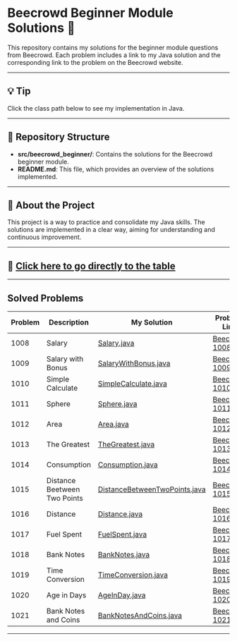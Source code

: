 # Beecrowd Beginner Module Solutions 📘

This repository contains my solutions for the beginner module questions from Beecrowd. Each problem includes a link to my Java solution and the corresponding link to the problem on the Beecrowd website.

---

## 💡 Tip

Click the class path below to see my implementation in Java.

---

## 📂 Repository Structure

- **src/beecrowd_beginner/**: Contains the solutions for the Beecrowd beginner module.
- **README.md**: This file, which provides an overview of the solutions implemented.

---

## 📝 About the Project

This project is a way to practice and consolidate my Java skills. The solutions are implemented in a clear way, aiming for understanding and continuous improvement.

---

## 📌 [Click here to go directly to the table](#solved-problems)

---

## Solved Problems

<a name="solved-problems"></a>

| Problem | Description                | My Solution                  | Problem Link                    |
| ------- | -------------------------- | ---------------------------- | --------------------------------|
| 1008    | Salary                     | [Salary.java](src/beecrowd_beginner/Salary.java)                   | [Beecrowd 1008](https://judge.beecrowd.com/en/problems/view/1008) |
| 1009    | Salary with Bonus          | [SalaryWithBonus.java](src/beecrowd_beginner/SalaryWithBonus.java) | [Beecrowd 1009](https://judge.beecrowd.com/en/problems/view/1009) |
| 1010    | Simple Calculate           | [SimpleCalculate.java](src/beecrowd_beginner/SimpleCalculate.java) | [Beecrowd 1010](https://judge.beecrowd.com/en/problems/view/1010) |
| 1011    | Sphere                     | [Sphere.java](src/beecrowd_beginner/Sphere.java)                   | [Beecrowd 1011](https://judge.beecrowd.com/en/problems/view/1011) |
| 1012    | Area                       | [Area.java](src/beecrowd_beginner/Area.java)                       | [Beecrowd 1012](https://judge.beecrowd.com/en/problems/view/1012) |
| 1013    | The Greatest               | [TheGreatest.java](src/beecrowd_beginner/TheGreatest.java)         | [Beecrowd 1013](https://judge.beecrowd.com/en/problems/view/1013) |
| 1014    | Consumption                | [Consumption.java](src/beecrowd_beginner/Consumption.java)         | [Beecrowd 1014](https://judge.beecrowd.com/en/problems/view/1014) |
| 1015    | Distance Beetween Two Points | [DistanceBetweenTwoPoints.java](src/beecrowd_beginner/DistanceBetweenTwoPoints.java) | [Beecrowd 1015](https://judge.beecrowd.com/en/problems/view/1015) |
| 1016    | Distance                   | [Distance.java](src/beecrowd_beginner/Distance.java)               | [Beecrowd 1016](https://judge.beecrowd.com/en/problems/view/1016) |
| 1017    | Fuel Spent                 | [FuelSpent.java](src/beecrowd_beginner/FuelSpent.java)             | [Beecrowd 1017](https://judge.beecrowd.com/en/problems/view/1017) |
| 1018    | Bank Notes                 | [BankNotes.java](src/beecrowd_beginner/BankNotes.java)             | [Beecrowd 1018](https://judge.beecrowd.com/en/problems/view/1018) |
| 1019    | Time Conversion            | [TimeConversion.java](src/beecrowd_beginner/TimeConversion.java)   | [Beecrowd 1019](https://judge.beecrowd.com/en/problems/view/1019) |
| 1020    | Age in Days                | [AgeInDay.java](src/beecrowd_beginner/AgeInDay.java)               | [Beecrowd 1020](https://judge.beecrowd.com/en/problems/view/1020) |
| 1021    | Bank Notes and Coins       | [BankNotesAndCoins.java](src/beecrowd_beginner/BankNotesAndCoins.java) | [Beecrowd 1021](https://judge.beecrowd.com/en/problems/view/1021) |

---
